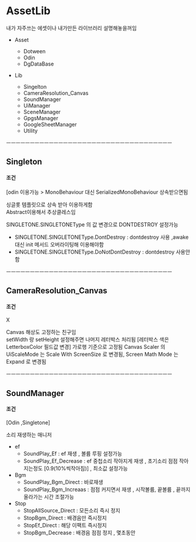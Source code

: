 # AssetLib  
내가 자주쓰는 에셋이나 내가만든 라이브러리 설명해놓을꺼임  


* Asset  
  * Dotween  
  * Odin  
  * DgDataBase  



* Lib  
  * Singelton  
  * CameraResolution_Canvas
  * SoundManager
  * UiManager  
  * SceneManager  
  * GpgsManager  
  * GoogleSheetManager  
  * Utility

ㅡㅡㅡㅡㅡㅡㅡㅡㅡㅡㅡㅡㅡㅡㅡㅡㅡㅡㅡㅡㅡㅡㅡㅡㅡㅡㅡㅡㅡㅡㅡㅡㅡㅡㅡ

## Singleton
#### 조건 
[odin 이용가능 > MonoBehaviour 대신 SerializedMonoBehaviour 상속받으면됨

싱글롯 템플릿으로 상속 받아 이용하게함  
Abstract이용해서 추상클레스임



SINGLETONE.SINGLETONEType 의 값 변경으로 DONTDESTROY 설정가능
* SINGLETONE.SINGLETONEType.DontDestroy : dontdestroy 사용 ,awake 대신 init 메서드 오버라이팅해 이용해야함
* SINGLETONE.SINGLETONEType.DoNotDontDestroy : dontdestroy 사용안함


ㅡㅡㅡㅡㅡㅡㅡㅡㅡㅡㅡㅡㅡㅡㅡㅡㅡㅡㅡㅡㅡㅡㅡㅡㅡㅡㅡㅡㅡㅡㅡㅡㅡㅡㅡ
## CameraResolution_Canvas
#### 조건 
X

Canvas 해상도 고정하는 친구임  
setWidth 랑 setHeight 설정해주면 나머지 레터박스 처리됨 [레터박스 색은 LetterboxColor 필드값 변경]
가로행 기준으로 고정됨
Canvas Scaler 의 UiScaleMode 는 Scale With ScreenSize 로 변경됨, Screen Math Mode 는 Expand 로 변경됨  


ㅡㅡㅡㅡㅡㅡㅡㅡㅡㅡㅡㅡㅡㅡㅡㅡㅡㅡㅡㅡㅡㅡㅡㅡㅡㅡㅡㅡㅡㅡㅡㅡㅡㅡㅡ
## SoundManager
#### 조건
[Odin ,Singletone]

소리 재생하는 매니저

* ef
  * SoundPlay_Ef :  ef 재생 , 볼륨 루핑 설정가능
  * SoundPlay_Ef_Decrease : ef 중첩소리 작아지게 재생 , 초기소리 점점 작아지는정도 [0.9(10%씩작아짐)] , 최소값 설정가능
* Bgm
  * SoundPlay_Bgm_Direct : 바로재생
  * SoundPlay_Bgm_Increaas : 점점 커지면서 재생 , 시작볼륨, 끝볼륨 , 끝까지 올라가는 시간 조절가능
* Stop
  * StopAllSource_Direct : 모든소리 즉시 정지
  * StopBgm_Direct : 배경음만 즉시정지
  * StopEf_Direct : 해당 이팩트 즉시정지
  * StopBgm_Decrease : 배경음 점점 정지 , 몇초동안

